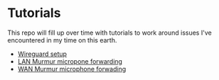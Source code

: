 # Tutorials
This repo will fill up over time with tutorials to work around issues I've encountered in my time on this earth.

* [Wireguard setup](https://github.com/thechadraccoon/tutorials/blob/main/resource_wireguard_setup.md)
* [LAN Murmur micropone forwarding](https://github.com/thechadraccoon/tutorials/blob/main/murmur_mic_forwarding_LAN.md)
* [WAN Murmur microphone forwading](https://github.com/thechadraccoon/tutorials/blob/main/murmur_mic_forwarding_WAN.md)